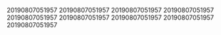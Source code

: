 20190807051957
20190807051957
20190807051957
20190807051957
20190807051957
20190807051957
20190807051957
20190807051957
20190807051957
